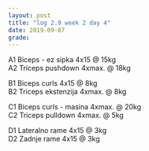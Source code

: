 ```yaml
---
layout: post
title: "log 2.9 week 2 day 4"
date: 2019-09-07
grade:
---
```


A1 Biceps - ez sipka 4x15 @ 15kg  
A2 Triceps pushdown 4xmax. @ 18kg     

B1 Biceps curls 4x15 @ 8kg     
B2 Triceps ekstenzija 4xmax. @ 8kg         

C1 Biceps curls - masina 4xmax. @ 20kg  
C2 Triceps pulldown 4xmax. @ 5kg  

D1 Lateralno rame 4x15 @ 3kg      
D2 Zadnje rame 4x15 @ 3kg   
